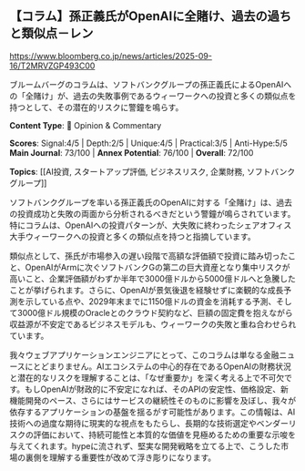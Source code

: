 ## 【コラム】孫正義氏がOpenAIに全賭け、過去の過ちと類似点－レン

https://www.bloomberg.co.jp/news/articles/2025-09-16/T2MRVZGP493C00

ブルームバーグのコラムは、ソフトバンクグループの孫正義氏によるOpenAIへの「全賭け」が、過去の失敗事例であるウィーワークへの投資と多くの類似点を持つとして、その潜在的リスクに警鐘を鳴らす。

**Content Type**: 💭 Opinion & Commentary

**Scores**: Signal:4/5 | Depth:2/5 | Unique:4/5 | Practical:3/5 | Anti-Hype:5/5
**Main Journal**: 73/100 | **Annex Potential**: 76/100 | **Overall**: 72/100

**Topics**: [[AI投資, スタートアップ評価, ビジネスリスク, 企業財務, ソフトバンクグループ]]

ソフトバンクグループを率いる孫正義氏のOpenAIに対する「全賭け」は、過去の投資成功と失敗の両面から分析されるべきだという警鐘が鳴らされています。特にコラムは、OpenAIへの投資パターンが、大失敗に終わったシェアオフィス大手ウィーワークへの投資と多くの類似点を持つと指摘しています。

類似点として、孫氏が市場参入の遅い段階で高額な評価額で投資に踏み切ったこと、OpenAIがArmに次ぐソフトバンクGの第二の巨大資産となり集中リスクが高いこと、企業評価額がわずか半年で3000億ドルから5000億ドルへと急騰したことが挙げられます。さらに、OpenAIが景気後退を経験せずに楽観的な成長予測を示している点や、2029年末までに1150億ドルの資金を消耗する予測、そして3000億ドル規模のOracleとのクラウド契約など、巨額の固定費を抱えながら収益源が不安定であるビジネスモデルも、ウィーワークの失敗と重ね合わせられています。

我々ウェブアプリケーションエンジニアにとって、このコラムは単なる金融ニュースにとどまりません。AIエコシステムの中心的存在であるOpenAIの財務状況と潜在的なリスクを理解することは、「なぜ重要か」を深く考える上で不可欠です。もしOpenAIが財政的に不安定になれば、そのAPIの安定性、価格設定、新機能開発のペース、さらにはサービスの継続性そのものに影響を及ぼし、我々が依存するアプリケーションの基盤を揺るがす可能性があります。この情報は、AI技術への過度な期待に現実的な視点をもたらし、長期的な技術選定やベンダーリスクの評価において、持続可能性と本質的な価値を見極めるための重要な示唆を与えてくれます。hypeに流されず、堅実な開発戦略を立てる上で、こうした市場の裏側を理解する重要性が改めて浮き彫りになります。